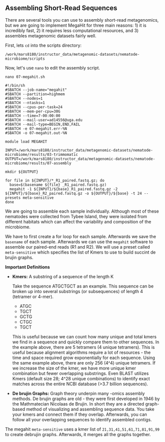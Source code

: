 ## Assembling Short-Read Sequences

There are several tools you can use to assembly short-read metagenomics, but we are going to implement MegaHit for three main reasons: 1) it is incredibly fast, 2) it requires less computational resources, and 3) assembles metagenomic datasets fairly well. 

First, lets `cd` into the scripts directory: 

```
/work/mars8180/instructor_data/metagenomic-datasets/nematode-microbiome/scripts
```

Now, let's use `nano` to edit the assembly script. 

```
nano 07-megahit.sh
```

```
#!/bin/sh
#SBATCH --job-name="megahit"
#SBATCH --partition=highmem
#SBATCH --nodes=1
#SBATCH --ntasks=1
#SBATCH --cpus-per-task=24
#SBATCH --mem-per-cpu=30G
#SBATCH --time=7-00:00:00
#SBATCH --mail-user=ad14556@uga.edu
#SBATCH --mail-type=BEGIN,END,FAIL
#SBATCH -e 07-megahit.err-%N
#SBATCH -o 07-megahit.out-%N

module load MEGAHIT

INPUT=/work/mars8180/instructor_data/metagenomic-datasets/nematode-microbiome/results/03-trimmomatic
OUTPUT=/work/mars8180/instructor_data/metagenomic-datasets/nematode-microbiome/results/07-assembly

mkdir ${OUTPUT}

for file in ${INPUT}/*_R1_paired.fastq.gz; do 
  base=$(basename ${file} _R1_paired.fastq.gz)
  megahit -1 ${INPUT}/${base}_R1_paired.fastq.gz -2 ${INPUT}/${base}_R2_paired.fastq.gz -o ${OUTPUT}/${base} -t 24 --presets meta-sensitive
done
```

We are going to assemble each sample individually. Although most of these nematodes were collected from Tybee Island, they were isolated from different habitats which can affect the variability and composition of the microbiome. 

We have to first create a for loop for each sample. Afterwards we save the `basename` of each sample. Afterwards we can use the `megahit` software to assemble our paired-end reads (R1 and R2). We will use a preset called `meta-sensitive` which specifies the list of Kmers to use to build succint de brujin graphs. 

**Important Definitions**

* **Kmers:** A substring of a sequence of the length K 
	
	Take the sequence ATGCTGCT as an example. This sequence can be broken up into several substrings (or subsequences) of length 4 (tetramer or 4-mer).
	* ATGC
	* TGCT
	* GCTG
	* CTGC
	* TGCT

	This is useful because we can count how many unique and total kmers we find in a sequence and quickly compare them to other sequences. In the example above, there are 5 tetramers (4 unique tetramers). This is useful because alignment algorithms require a lot of resources - the time and space required grow exponentially for each sequence. Using the same example above, there are only 256 (4^4) unique tetramers. If we increase the size of the kmer, we have more unique kmer combination but fewer overlapping substrings. Even BLAST utilizes Kmers (default size 28; 4^28 unique combinations) to identify exact matches across the entire NCBI database (>3.7 billion sequences). 

* **De brujin Graphs:** Graph theory underpin many -omics assembly methods. De brujin graphs are old - they were first developed in 1946 by the Mathmatecian Nicolaas de Brujin. In short they are a directed graph-based method of visualizing and assembling sequence data. You take your kmers and connect them if they overlap. Afterwards, you can follow all your overlapping sequences to identify assembled contigs. 

The megahit `meta-sensitive` uses a kmer list of `21,31,41,51,61,71,81,91,99` to create debrujin graphs. Afterwards, it merges all the graphs together. 
